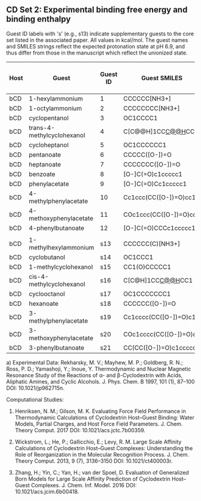 ## CD Set 2: Experimental binding free energy and binding enthalpy
Guest ID labels with 's' (e.g., s13) indicate supplementary guests to the core set listed in the associated paper. All values in kcal/mol. The guest names and SMILES strings reflect the expected protonation state at pH 6.9, and thus differ from those in the manuscript which reflect the unionized state.

|Host|Guest|Guest ID|Guest SMILES|Exp ΔG [<sup>a</sup>](#Rek97)|Exp ΔG SEM [<sup>a</sup>](#Rek97)|Exp ΔH [<sup>a</sup>](#Rek97)|Exp ΔH SEM [<sup>a</sup>](#Rek97)|Comp. Studies|
|----|--------------------------|--------|-----------------------|------|----------|------|----------|-------------|
|bCD |1-hexylammonium           |1       |CCCCCC[NH3+]           |-2.486|0.084     |  0.60|0.05      | [1](#Hen17),[2](#Wic13)|
|bCD |1-octylammonium           |2       |CCCCCCCC[NH3+]         |-3.585|0.120     | -0.48|0.03      | [1](#Hen17)|
|bCD |cyclopentanol             |3       |OC1CCCC1               |-3.050|0.010     | -1.09|0.01      | [1](#Hen17),[2](#Wic13),[3](#Zha16)|
|bCD |trans-4-methylcyclohexanol|4       |C[C@@H]1CC[C@@H](O)CC1 |-4.541|0.008     | -2.17|0.02      | [1](#Hen17),[2](#Wic13)|
|bCD |cycloheptanol             |5       |OC1CCCCCC1             |-4.560|0.011     | -2.96|0.01      | [1](#Hen17),[2](#Wic13),[3](#Zha16)|
|bCD |pentanoate                |6       |CCCCC([O-])=O          |-1.267|0.323     |  1.89|0.53      | [1](#Hen17)|
|bCD |heptanoate                |7       |CCCCCCC([O-])=O        |-3.394|0.179     |  0.42|0.04      | [1](#Hen17)|
|bCD |benzoate                  |8       |[O-]C(=O)c1ccccc1      |-1.640|0.024     | -2.51|0.08      | [1](#Hen17)|
|bCD |phenylacetate             |9       |[O-]C(=O)Cc1ccccc1     |-1.697|0.048     | -1.79|0.11      | [1](#Hen17)|
|bCD |4-methylphenylacetate     |10      |Cc1ccc(CC([O-])=O)cc1  |-2.192|0.013     | -2.89|0.05      | [1](#Hen17)|
|bCD |4-methoxyphenylacetate    |11      |COc1ccc(CC([O-])=O)cc1 |-2.512|0.007     | -1.96|0.01      | [1](#Hen17)|
|bCD |4-phenylbutanoate         |12      |[O-]C(=O)CCCc1ccccc1   |-3.599|0.018     | -2.82|0.01      | [1](#Hen17)|
||
|bCD |1-methylhexylammonium     |s13     |CCCCCC(C)[NH3+]        |-2.557|0.066     |  0.47|0.03      | [1](#Hen17)|
|bCD |cyclobutanol              |s14     |OC1CCC1                |-1.554|0.167     |  0.88|0.17      | [1](#Hen17),[2](#Wic13)|
|bCD |1-methylcyclohexanol      |s15     |CC1(O)CCCCC1           |-4.175|0.010     | -2.29|0.03      | [1](#Hen17),[2](#Wic13),[3](#Zha16)|
|bCD |cis-4-methylcyclohexanol  |s16     |C[C@H]1CC[C@@H](O)CC1  |-4.319|0.006     | -2.27|0.01      | [1](#Hen17)|
|bCD |cyclooctanol              |s17     |OC1CCCCCCC1            |-4.971|0.036     | -3.92|0.06      | [1](#Hen17),[2](#Wic13),[3](#Zha16)|
|bCD |hexanoate                 |s18     |CCCCCC([O-])=O         |-2.280|0.030     |  1.31|0.04      | [1](#Hen17)|
|bCD |3-methylphenylacetate     |s19     |Cc1cccc(CC([O-])=O)c1  |-1.458|0.036     | -2.75|0.13      | [1](#Hen17)|
|bCD |3-methoxyphenylacetate    |s20     |COc1cccc(CC([O-])=O)c1 |-2.156|0.010     | -2.93|0.03      | [1](#Hen17)|
|bCD |3-phenylbutanoate         |s21     |CC(CC([O-])=O)c1ccccc1 |-3.518|0.007     | -2.25|0.01      | [1](#Hen17)|

a) <a name="Rek97"></a> Experimental Data: Rekharsky, M. V.; Mayhew, M. P.; Goldberg, R. N.; Ross, P. D.; Yamashoji, Y.; Inoue, Y. Thermodynamic and Nuclear Magnetic Resonance Study of the Reactions of α- and β-Cyclodextrin with Acids, Aliphatic Amines, and Cyclic Alcohols. J. Phys. Chem. B 1997, 101 (1), 87–100 DOI: 10.1021/jp962715n.


Computational Studies:
1. <a name="Hen17"></a> Henriksen, N. M.; Gilson, M. K. Evaluating Force Field Performance in Thermodynamic Calculations of Cyclodextrin Host–Guest Binding: Water Models, Partial Charges, and Host Force Field Parameters. J. Chem. Theory Comput. 2017 DOI: 10.1021/acs.jctc.7b00359.

2. <a name="Wic13"></a> Wickstrom, L.; He, P.; Gallicchio, E.; Levy, R. M. Large Scale Affinity Calculations of Cyclodextrin Host–Guest Complexes: Understanding the Role of Reorganization in the Molecular Recognition Process. J. Chem. Theory Comput. 2013, 9 (7), 3136–3150 DOI: 10.1021/ct400003r.

3. <a name="Zha16"></a> Zhang, H.; Yin, C.; Yan, H.; van der Spoel, D. Evaluation of Generalized Born Models for Large Scale Affinity Prediction of Cyclodextrin Host–Guest Complexes. J. Chem. Inf. Model. 2016 DOI: 10.1021/acs.jcim.6b00418.

